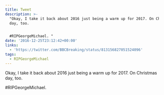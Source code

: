 ```yaml
---
title: Tweet
description: >-
  "Okay, I take it back about 2016 just being a warm up for 2017. On Christmas
  day, too. 


  #RIPGeorgeMichael. "
date: '2016-12-25T23:12:42+00:00'
links:
  - 'https://twitter.com/BBCBreaking/status/813156827051524096'
tags:
  - RIPGeorgeMichael
---
```

Okay, I take it back about 2016 just being a warm up for 2017. On Christmas day, too. 

#RIPGeorgeMichael. 
